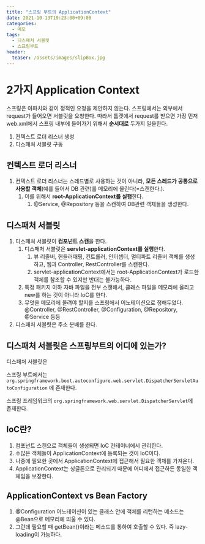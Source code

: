 ```yaml
---
title: "스프링 부트의 ApplicationContext"
date: 2021-10-13T19:23:00+09:00
categories:
  - 메모
tags:
  - 디스패처 서블릿
  - 스프링부트
header:
  teaser: /assets/images/slipBox.jpg
---
```


# 2가지 Application Context

스프링은 아파치와 같이 정적인 요청을 제안하지 않는다. 스프링에서는 외부에서 request가 들어오면 서블릿을 요청한다. 따라서 톰캣에서 request를 받으면 가장 먼저 web.xml에서 스프링 내부에 들어가기 위해서 **순서대로** 두가지 일을한다.

1. 컨텍스트 로더 리스너 생성
2. 디스패처 서블릿 구동

## 컨텍스트 로더 리스너

1. 컨텍스트 로더 리스너는 스레드별로 사용하는 것이 아니라, **모든 스레드가 공통으로 사용할 객체**(예를 들어서 DB 관련)를 메모리에 올린다(=스캔한다.).
   1. 이를 위해서 **root-ApplicationContext를 실행**한다.
      1. @Service, @Repository 등을 스캔하여 DB관련 객체들을 생성한다.

## 디스패처 서블릿

1. 디스패처 서블릿이 **컴포넌트 스캔**을 한다.
   1. 디스패처 서블릿은 **servlet-applicationContext를 실행**한다.
      1. 뷰 리졸버, 핸들러매핑, 컨트롤러, 인터셉터, 멀티파트 리졸버 객체를 생성하고, 웹과 Controller, RestController를 스캔한다.
      2. servlet-applicationContext에서는 root-ApplicationContext가 로드한 객체를 참조할 수 있지만 반대는 불가능하다.
   2. 특정 패키지 이하 자바 파일을 전부 스캔해서, 클래스 파일을 메모리에 올리고 new를 하는 것이 아니라 IoC를 한다.
   3. 무엇을 메모리에 올려야 할지를 스프링에서 어노테이션으로 정해두었다. @Controller, @RestController, @Configuration, @Repository, @Service 등등
2. 디스패처 서블릿은 주소 분배를 한다.

## 디스패처 서블릿은 스프링부트의 어디에 있는가?

디스패처 서블릿은

스프링 부트에서는
`org.springframework.boot.autoconfigure.web.servlet.DispatcherServletAutoConfiguration`
에 존재한다.

스프링 프레임워크의 `org.springframework.web.servlet.DispatcherServlet`에 존재한다.

## IoC란?

1. 컴포넌트 스캔으로 객체들이 생성되면 IoC 컨테이너에서 관리한다.
2. 수많은 객체들이 ApplicationContext에 등록되는 것이 IoC이다.
3. 나중에 필요한 곳에서 ApplicationContext에 접근해서 필요한 객체를 가져온다.
4. ApplicationContext는 싱글톤으로 관리되기 때문에 어디에서 접근하든 동일한 객체임을 보장한다.

## ApplicationContext vs Bean Factory

1. @Configuration 어노테이션이 있는 클래스 안에 객체를 리턴하는 메소드는 @Bean으로 메모리에 띄울 수 있다.
2. 그런데 필요할 때 getBean()이라는 메소드를 통하여 호출할 수 있다. 즉 lazy-loading이 가능하다.
